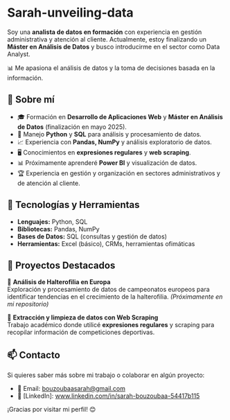 # Sarah-unveiling-data

Soy una **analista de datos en formación** con experiencia en gestión administrativa y atención al cliente. Actualmente, estoy finalizando un **Máster en Análisis de Datos** y busco introducirme en el sector como Data Analyst. 

📊 Me apasiona el análisis de datos y la toma de decisiones basada en la información.

## 🔹 Sobre mí
- 🎓 Formación en **Desarrollo de Aplicaciones Web** y **Máster en Análisis de Datos** (finalización en mayo 2025).
- 🐍 Manejo **Python** y **SQL** para análisis y procesamiento de datos.
- 📈 Experiencia con **Pandas, NumPy** y análisis exploratorio de datos.
- 🖥️ Conocimientos en **expresiones regulares** y **web scraping**.
- 📊 Próximamente aprenderé **Power BI** y visualización de datos.
- 🏆 Experiencia en gestión y organización en sectores administrativos y de atención al cliente.

## 🚀 Tecnologías y Herramientas
- **Lenguajes:** Python, SQL
- **Bibliotecas:** Pandas, NumPy
- **Bases de Datos:** SQL (consultas y gestión de datos)
- **Herramientas:** Excel (básico), CRMs, herramientas ofimáticas

## 📌 Proyectos Destacados
🔹 **Análisis de Halterofilia en Europa**  
Exploración y procesamiento de datos de campeonatos europeos para identificar tendencias en el crecimiento de la halterofilia. *(Próximamente en mi repositorio)*

🔹 **Extracción y limpieza de datos con Web Scraping**  
Trabajo académico donde utilicé **expresiones regulares** y scraping para recopilar información de competiciones deportivas.

## 📫 Contacto
Si quieres saber más sobre mi trabajo o colaborar en algún proyecto:
- 📧 Email: bouzoubaasarah@gmail.com
- 💼 [LinkedIn]: www.linkedin.com/in/sarah-bouzoubaa-54417b115

¡Gracias por visitar mi perfil! 😊
